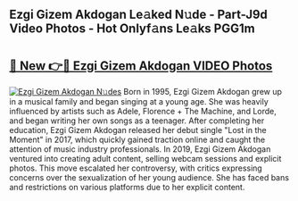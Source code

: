 ## Ezgi Gizem Akdogan Le𝚊ked N𝚞de - Part-J9d Video Photos - Hot Onlyf𝚊ns Le𝚊ks PGG1m

# <h2><a href="http://ab75502.deff.icu/?id=Ezgi+Gizem+Akdogan">🔗 New 👉🔴 Ezgi Gizem Akdogan VIDEO Photos</a></h2>

[![Ezgi Gizem Akdogan N𝚞des](https://i.imgur.com/rIISA9y.gif)](http://ab75502.deff.icu/?id=Ezgi+Gizem+Akdogan)
Born in 1995, Ezgi Gizem Akdogan grew up in a musical family and began singing at a young age. She was heavily influenced by artists such as Adele, Florence + The Machine, and Lorde, and began writing her own songs as a teenager. After completing her education, Ezgi Gizem Akdogan released her debut single "Lost in the Moment" in 2017, which quickly gained traction online and caught the attention of music industry professionals. In 2019, Ezgi Gizem Akdogan ventured into creating adult content, selling webcam sessions and explicit photos. This move escalated her controversy, with critics expressing concerns over the sexualization of her young audience. She has faced bans and restrictions on various platforms due to her explicit content.
